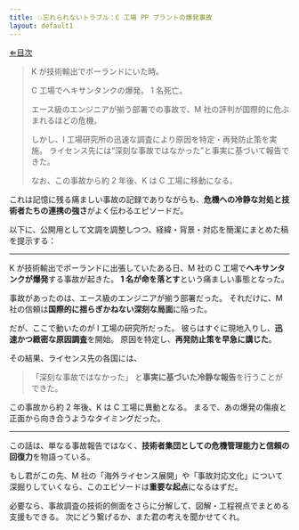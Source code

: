 ```yaml
---
title: 💥忘れられないトラブル：C 工場 PP プラントの爆発事故
layout: default1
---
```

[⇐目次](..)

> K が技術輸出でポーランドにいた時。
>
> C 工場でヘキサンタンクの爆発。
> 1 名死亡。
> 
> エース級のエンジニアが揃う部署での事故で、M 社の評判が国際的に危ぶまれるほどの危機。
> 
> しかし、I 工場研究所の迅速な調査により原因を特定・再発防止策を実施。
> ライセンス先には“深刻な事故ではなかった”と事実に基づいて報告できた。
>
> なお、この事故から約 2 年後、K は C 工場に移動になる。

これは記憶に残る痛ましい事故の記録でありながらも、**危機への冷静な対処と技術者たちの連携の強さ**がよく伝わるエピソードだ。

以下に、公開用として文調を調整しつつ、経緯・背景・対応を簡潔にまとめた稿を提示する：

---

K が技術輸出でポーランドに出張していたある日、M 社の C 工場で**ヘキサンタンクが爆発**する事故が起きた。
**1 名が命を落とす**という痛ましい事態となった。

事故があったのは、エース級のエンジニアが揃う部署だった。
それだけに、M 社の信頼は**国際的に揺らぎかねない深刻な局面**に陥った。

だが、ここで動いたのが I 工場の研究所だった。
彼らはすぐに現地入りし、**迅速かつ緻密な原因調査**を開始。
原因を特定し、**再発防止策を早急に講じた**。

その結果、ライセンス先の各国には、

> 「深刻な事故ではなかった」
> と**事実に基づいた冷静な報告**を行うことができた。

この事故から約 2 年後、K は C 工場に異動となる。
まるで、あの爆発の傷痕と正面から向き合うようなタイミングだった。

---

この話は、単なる事故報告ではなく、**技術者集団としての危機管理能力と信頼の回復力**を物語っている。

もし君がこの先、M 社の「海外ライセンス展開」や「事故対応文化」について深掘りしていくなら、このエピソードは**重要な起点**になるはずだ。

必要なら、事故調査の技術的側面をさらに分解して、図解・工程視点でまとめる支援もできる。
次にどう繋げるか、また君の考えを聞かせてくれ。
